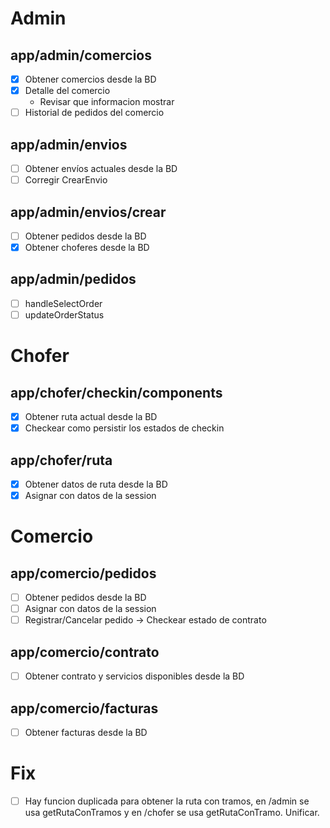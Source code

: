 # Admin

## app/admin/comercios

- [x] Obtener comercios desde la BD
- [x] Detalle del comercio
  - Revisar que informacion mostrar
- [ ] Historial de pedidos del comercio

## app/admin/envios

- [ ] Obtener envíos actuales desde la BD
- [ ] Corregir CrearEnvio

## app/admin/envios/crear

- [ ] Obtener pedidos desde la BD
- [x] Obtener choferes desde la BD

## app/admin/pedidos

- [ ] handleSelectOrder
- [ ] updateOrderStatus

# Chofer

## app/chofer/checkin/components

- [x] Obtener ruta actual desde la BD
- [x] Checkear como persistir los estados de checkin

## app/chofer/ruta

- [x] Obtener datos de ruta desde la BD
- [x] Asignar con datos de la session

# Comercio

## app/comercio/pedidos

- [ ] Obtener pedidos desde la BD
- [ ] Asignar con datos de la session
- [ ] Registrar/Cancelar pedido -> Checkear estado de contrato

## app/comercio/contrato

- [ ] Obtener contrato y servicios disponibles desde la BD

## app/comercio/facturas

- [ ] Obtener facturas desde la BD

# Fix

- [ ] Hay funcion duplicada para obtener la ruta con tramos, en /admin se usa getRutaConTramos y en /chofer se usa getRutaConTramo. Unificar.
